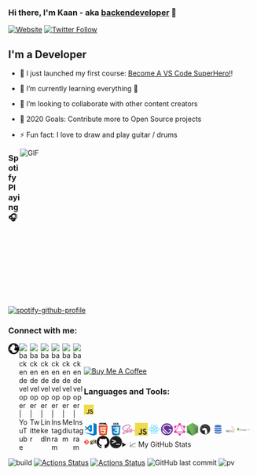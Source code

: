 

### Hi there, I'm Kaan - aka [backendeveloper][website] 👋

[![Website](https://img.shields.io/website?label=backendeveloper.com&style=for-the-badge&url=https://backendeveloper.com)](https://backendeveloper.com)
[![Twitter Follow](https://img.shields.io/twitter/follow/backendeveloper?color=1DA1F2&logo=twitter&style=for-the-badge)](https://twitter.com/intent/follow?original_referer=https%3A%2F%2Fgithub.com%2Fbackendeveloper&screen_name=backendeveloper)

## I'm a Developer

- 🔭 I just launched my first course: [Become A VS Code SuperHero!][course]!
- 🌱 I’m currently learning everything 🤣
- 👯 I’m looking to collaborate with other content creators
- 🥅 2020 Goals: Contribute more to Open Source projects
- ⚡ Fun fact: I love to draw and play guitar / drums

  <img align="right" alt="GIF" src="https://github.com/abhisheknaiidu/abhisheknaiidu/blob/master/code.gif?raw=true" width="500" height="320" />

### Spotify Playing 🎧
[![spotify-github-profile](https://spotify-github-profile.vercel.app/api/view?uid=juniordeveloper&cover_image=true&theme=novatorem)](https://spotify-github-profile.vercel.app/api/view?uid=juniordeveloper&redirect=true)

### Connect with me:

[<img align="left" alt="backendeveloper.com" width="22px" src="https://raw.githubusercontent.com/iconic/open-iconic/master/svg/globe.svg" />][website]
[<img align="left" alt="backendeveloper | YouTube" width="22px" src="https://cdn.jsdelivr.net/npm/simple-icons@v3/icons/youtube.svg" />][youtube]
[<img align="left" alt="backendeveloper | Twitter" width="22px" src="https://cdn.jsdelivr.net/npm/simple-icons@v3/icons/twitter.svg" />][twitter]
[<img align="left" alt="backendeveloper | LinkedIn" width="22px" src="https://cdn.jsdelivr.net/npm/simple-icons@v3/icons/linkedin.svg" />][linkedin]
[<img align="left" alt="backendeveloper | Instagram" width="22px" src="https://cdn.jsdelivr.net/npm/simple-icons@v3/icons/instagram.svg" />][instagram]
[<img align="left" alt="backendeveloper | Medium" width="22px" src="https://cdn.jsdelivr.net/npm/simple-icons@3.13.0/icons/medium.svg" />][medium]
[<img align="left" alt="backendeveloper | Instagram" width="22px" src="https://cdn.jsdelivr.net/npm/simple-icons@v3/icons/instagram.svg" />][instagram]

<br />
<br />

<a href="https://www.buymeacoffee.com/backendeveloper" target="_blank"><img src="https://cdn.buymeacoffee.com/buttons/v2/default-red.png" alt="Buy Me A Coffee" width="150" ></a>

### Languages and Tools:
<code><img height="20" src="https://raw.githubusercontent.com/github/explore/80688e429a7d4ef2fca1e82350fe8e3517d3494d/topics/javascript/javascript.png"></code>

[<img align="left" alt="Visual Studio Code" width="26px" src="https://raw.githubusercontent.com/github/explore/80688e429a7d4ef2fca1e82350fe8e3517d3494d/topics/visual-studio-code/visual-studio-code.png" />][webdevplaylist]
[<img align="left" alt="HTML5" width="26px" src="https://raw.githubusercontent.com/github/explore/80688e429a7d4ef2fca1e82350fe8e3517d3494d/topics/html/html.png" />][webdevplaylist]
[<img align="left" alt="CSS3" width="26px" src="https://raw.githubusercontent.com/github/explore/80688e429a7d4ef2fca1e82350fe8e3517d3494d/topics/css/css.png" />][cssplaylist]
[<img align="left" alt="Sass" width="26px" src="https://raw.githubusercontent.com/github/explore/80688e429a7d4ef2fca1e82350fe8e3517d3494d/topics/sass/sass.png" />][cssplaylist]
[<img align="left" alt="JavaScript" width="26px" src="https://raw.githubusercontent.com/github/explore/80688e429a7d4ef2fca1e82350fe8e3517d3494d/topics/javascript/javascript.png" />][jsplaylist]
[<img align="left" alt="React" width="26px" src="https://raw.githubusercontent.com/github/explore/80688e429a7d4ef2fca1e82350fe8e3517d3494d/topics/react/react.png" />][reactplaylist]
[<img align="left" alt="Gatsby" width="26px" src="https://raw.githubusercontent.com/github/explore/e94815998e4e0713912fed477a1f346ec04c3da2/topics/gatsby/gatsby.png" />][webdevplaylist]
[<img align="left" alt="GraphQL" width="26px" src="https://raw.githubusercontent.com/github/explore/80688e429a7d4ef2fca1e82350fe8e3517d3494d/topics/graphql/graphql.png" />][webdevplaylist]
[<img align="left" alt="Node.js" width="26px" src="https://raw.githubusercontent.com/github/explore/80688e429a7d4ef2fca1e82350fe8e3517d3494d/topics/nodejs/nodejs.png" />][webdevplaylist]
[<img align="left" alt="Deno" width="26px" src="https://raw.githubusercontent.com/github/explore/361e2821e2dea67711cde99c9c40ed357061cf27/topics/deno/deno.png" />][webdevplaylist]
[<img align="left" alt="SQL" width="26px" src="https://raw.githubusercontent.com/github/explore/80688e429a7d4ef2fca1e82350fe8e3517d3494d/topics/sql/sql.png" />][webdevplaylist]
[<img align="left" alt="MySQL" width="26px" src="https://raw.githubusercontent.com/github/explore/80688e429a7d4ef2fca1e82350fe8e3517d3494d/topics/mysql/mysql.png" />][webdevplaylist]
[<img align="left" alt="MongoDB" width="26px" src="https://raw.githubusercontent.com/github/explore/80688e429a7d4ef2fca1e82350fe8e3517d3494d/topics/mongodb/mongodb.png" />][webdevplaylist]
[<img align="left" alt="Git" width="26px" src="https://raw.githubusercontent.com/github/explore/80688e429a7d4ef2fca1e82350fe8e3517d3494d/topics/git/git.png" />][webdevplaylist]
[<img align="left" alt="GitHub" width="26px" src="https://raw.githubusercontent.com/github/explore/78df643247d429f6cc873026c0622819ad797942/topics/github/github.png" />][webdevplaylist]
[<img align="left" alt="Terminal" width="26px" src="https://raw.githubusercontent.com/github/explore/80688e429a7d4ef2fca1e82350fe8e3517d3494d/topics/terminal/terminal.png" />][webdevplaylist]



<br />
<br />

<details>
  <summary>📈 My GitHub Stats</summary>
  
[![Top Langs](https://github-readme-stats.vercel.app/api/top-langs/?username=backendeveloper&layout=compact&show_icons=true&theme=radical)](https://github.com/backendeveloper/github-readme-stats)

![backendeveloper's GitHub stats](https://github-readme-stats.vercel.app/api?username=backendeveloper&show_icons=true&theme=gotham)

</details>

![build](https://github.com/mopig/mopig/workflows/build/badge.svg)
[![Actions Status](https://github.com/guilyx/guilyx/workflows/wakatime-stats/badge.svg)](https://github.com/guilyx/guilyx/actions)
[![Actions Status](https://github.com/guilyx/guilyx/workflows/update-gh-activity/badge.svg)](https://github.com/guilyx/guilyx/actions)
![GitHub last commit](https://img.shields.io/github/last-commit/backendeveloper/backendeveloper)
![pv](https://pageview.vercel.app/?github_user=backendeveloper)


[website]: https://kaanuygur.com
[course]: http://vsCodeHero.com
[twitter]: https://twitter.com/backendeveloper
[youtube]: https://youtube.com/backendeveloper
[instagram]: https://instagram.com/backendeveloper
[medium]: https://medium.com/backendeveloper
[linkedin]: https://linkedin.com/in/kaan.uygur
[webdevplaylist]: https://www.youtube.com/playlist?list=PLkwxH9e_vrAJ0WbEsFA9W3I1W-g_BTsbt
[jsplaylist]: https://www.youtube.com/playlist?list=PLkwxH9e_vrALRJKu7wfXby3MKeflhTu6B
[cssplaylist]: https://www.youtube.com/playlist?list=PLkwxH9e_vrALSdvZuEh6gqQdmDoDIoqz4
[reactplaylist]: https://www.youtube.com/playlist?list=PLkwxH9e_vrAK4TdffpxKY3QGyHCpxFcQ0
